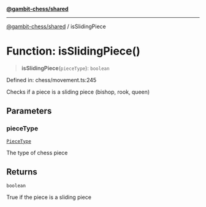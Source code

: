 [**@gambit-chess/shared**](../README.md)

***

[@gambit-chess/shared](../globals.md) / isSlidingPiece

# Function: isSlidingPiece()

> **isSlidingPiece**(`pieceType`): `boolean`

Defined in: chess/movement.ts:245

Checks if a piece is a sliding piece (bishop, rook, queen)

## Parameters

### pieceType

[`PieceType`](../type-aliases/PieceType.md)

The type of chess piece

## Returns

`boolean`

True if the piece is a sliding piece
